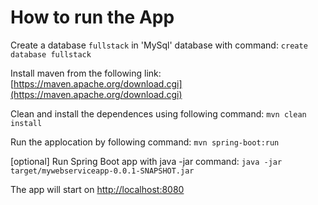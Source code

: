 # How to run the App

Create a database `fullstack` in 'MySql' database with command:
`create database fullstack`

Install maven from the following link:
[https://maven.apache.org/download.cgi](https://maven.apache.org/download.cgi)

Clean and install the dependences using following command:
`mvn clean install`

Run the applocation by following command:
`mvn spring-boot:run`

[optional] Run Spring Boot app with java -jar command:
`java -jar target/mywebserviceapp-0.0.1-SNAPSHOT.jar`

The app will start on [http://localhost:8080](http://localhost:8080) 
